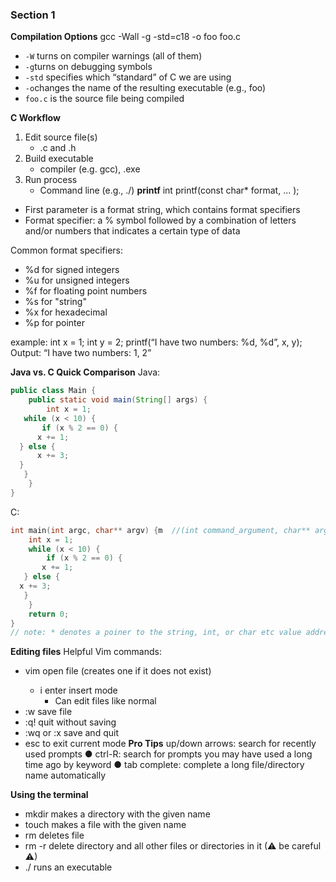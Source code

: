 ### Section 1   
**Compilation Options**
gcc -Wall -g -std=c18 -o foo foo.c
- `-W` turns on compiler warnings (all of them)
- `-g`turns on debugging symbols
- `-std` specifies which “standard” of C we are using
- `-o`changes the name of the resulting executable (e.g., foo)
- `foo.c` is the source file being compiled

**C Workflow**
1. Edit source file(s) 
    - .c and .h
2. Build executable
    - compiler (e.g. gcc), .exe
3. Run process
    - Command line (e.g., ./<exe>)
**printf**
int printf(const char* format, ... );
- First parameter is a format string, which contains format specifiers
- Format specifier: a % symbol followed by a combination of letters 
and/or numbers that indicates a certain type of data

Common format specifiers:
- %d for signed integers
- %u for unsigned integers
- %f for floating point numbers
- %s for "string"
- %x for hexadecimal
- %p for pointer

example:
int x = 1;
int y = 2;
printf(“I have two numbers: %d, %d”, x, y);
Output:
“I have two numbers: 1, 2”

**Java vs. C Quick Comparison**
Java:
```java
public class Main {
    public static void main(String[] args) {
        int x = 1;
   while (x < 10) {
       if (x % 2 == 0) {
      x += 1;
  } else {
      x += 3;
  }
   }
    }
}
```

C:
```c
int main(int argc, char** argv) {m  //(int command_argument, char** argument_vector)
    int x = 1;
    while (x < 10) {
        if (x % 2 == 0) {
       x += 1;
   } else {
  x += 3;
   }
    }
    return 0;
}
// note: * denotes a poiner to the string, int, or char etc value addresses, which is why it makes sense that ** denotes a pionter to an array address
```


**Editing files**
Helpful Vim commands:
- vim <file> open file (creates one if it does not exist)
    - i enter insert mode
        - Can edit files like normal
- :w save file
- :q! quit without saving
- :wq or :x save and quit
- esc to exit current mode
**Pro Tips**
up/down arrows: search for recently used prompts
● ctrl-R: search for prompts you may have used a long 
time ago by keyword
● tab complete: complete a long file/directory name 
automatically

**Using the terminal**

- mkdir <directory> makes a directory with the given name
- touch <file> makes a file with the given name
- rm <file> deletes file
- rm -r <directory> delete directory and all other files or directories in it (⚠ be 
careful ⚠)
- ./<exe> runs an executable

